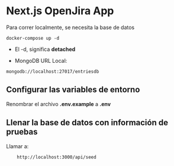 # Next.js OpenJira App
Para correr localmente, se necesita la base de datos
```
docker-compose up -d
```

* El -d, significa __detached__

* MongoDB URL Local:
```
mongodb://localhost:27017/entriesdb
```


## Configurar las variables de entorno
Renombrar el archivo __.env.example__ a __.env__

## Llenar la base de datos con información de pruebas

Llamar a:
```
    http://localhost:3000/api/seed
```